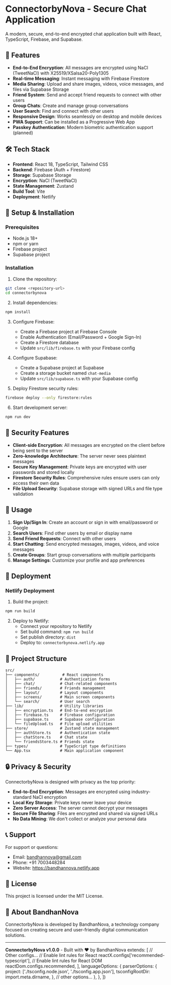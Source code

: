 # ConnectorbyNova - Secure Chat Application

A modern, secure, end-to-end encrypted chat application built with React, TypeScript, Firebase, and Supabase.

## 🚀 Features

- **End-to-End Encryption**: All messages are encrypted using NaCl (TweetNaCl) with X25519/XSalsa20-Poly1305
- **Real-time Messaging**: Instant messaging with Firebase Firestore
- **Media Sharing**: Upload and share images, videos, voice messages, and files via Supabase Storage
- **Friend System**: Send and accept friend requests to connect with other users
- **Group Chats**: Create and manage group conversations
- **User Search**: Find and connect with other users
- **Responsive Design**: Works seamlessly on desktop and mobile devices
- **PWA Support**: Can be installed as a Progressive Web App
- **Passkey Authentication**: Modern biometric authentication support (planned)

## 🛠️ Tech Stack

- **Frontend**: React 18, TypeScript, Tailwind CSS
- **Backend**: Firebase (Auth + Firestore)
- **Storage**: Supabase Storage
- **Encryption**: NaCl (TweetNaCl)
- **State Management**: Zustand
- **Build Tool**: Vite
- **Deployment**: Netlify

## 🔧 Setup & Installation

### Prerequisites
- Node.js 18+ 
- npm or yarn
- Firebase project
- Supabase project

### Installation

1. Clone the repository:
```bash
git clone <repository-url>
cd connectorbynova
```

2. Install dependencies:
```bash
npm install
```

3. Configure Firebase:
   - Create a Firebase project at Firebase Console
   - Enable Authentication (Email/Password + Google Sign-In)
   - Create a Firestore database
   - Update `src/lib/firebase.ts` with your Firebase config

4. Configure Supabase:
   - Create a Supabase project at Supabase
   - Create a storage bucket named `chat-media`
   - Update `src/lib/supabase.ts` with your Supabase config

5. Deploy Firestore security rules:
```bash
firebase deploy --only firestore:rules
```

6. Start development server:
```bash
npm run dev
```

## 🔐 Security Features

- **Client-side Encryption**: All messages are encrypted on the client before being sent to the server
- **Zero-knowledge Architecture**: The server never sees plaintext messages
- **Secure Key Management**: Private keys are encrypted with user passwords and stored locally
- **Firestore Security Rules**: Comprehensive rules ensure users can only access their own data
- **File Upload Security**: Supabase storage with signed URLs and file type validation

## 📱 Usage

1. **Sign Up/Sign In**: Create an account or sign in with email/password or Google
2. **Search Users**: Find other users by email or display name
3. **Send Friend Requests**: Connect with other users
4. **Start Chatting**: Send encrypted messages, images, videos, and voice messages
5. **Create Groups**: Start group conversations with multiple participants
6. **Manage Settings**: Customize your profile and app preferences

## 🚀 Deployment

### Netlify Deployment

1. Build the project:
```bash
npm run build
```

2. Deploy to Netlify:
   - Connect your repository to Netlify
   - Set build command: `npm run build`
   - Set publish directory: `dist`
   - Deploy to: `connectorbynova.netlify.app`

## 📁 Project Structure

```
src/
├── components/          # React components
│   ├── auth/           # Authentication forms
│   ├── chat/           # Chat-related components
│   ├── friends/        # Friends management
│   ├── layout/         # Layout components
│   ├── screens/        # Main screen components
│   └── search/         # User search
├── lib/                # Utility libraries
│   ├── encryption.ts   # End-to-end encryption
│   ├── firebase.ts     # Firebase configuration
│   ├── supabase.ts     # Supabase configuration
│   └── fileUpload.ts   # File upload utilities
├── store/              # Zustand state management
│   ├── authStore.ts    # Authentication state
│   ├── chatStore.ts    # Chat state
│   └── friendsStore.ts # Friends state
├── types/              # TypeScript type definitions
└── App.tsx             # Main application component
```

## 🔒 Privacy & Security

ConnectorbyNova is designed with privacy as the top priority:

- **End-to-End Encryption**: Messages are encrypted using industry-standard NaCl encryption
- **Local Key Storage**: Private keys never leave your device
- **Zero Server Access**: The server cannot decrypt your messages
- **Secure File Sharing**: Files are encrypted and shared via signed URLs
- **No Data Mining**: We don't collect or analyze your personal data

## 📞 Support

For support or questions:
- Email: bandhannova@gmail.com
- Phone: +91 7003448284
- Website: https://bandhannova.netlify.app

## 📄 License

This project is licensed under the MIT License.

## 🏢 About BandhanNova

ConnectorbyNova is developed by BandhanNova, a technology company focused on creating secure and user-friendly digital communication solutions.

---

**ConnectorbyNova v1.0.0** - Built with ❤️ by BandhanNova
    extends: [
      // Other configs...
      // Enable lint rules for React
      reactX.configs['recommended-typescript'],
      // Enable lint rules for React DOM
      reactDom.configs.recommended,
    ],
    languageOptions: {
      parserOptions: {
        project: ['./tsconfig.node.json', './tsconfig.app.json'],
        tsconfigRootDir: import.meta.dirname,
      },
      // other options...
    },
  },
])
```
